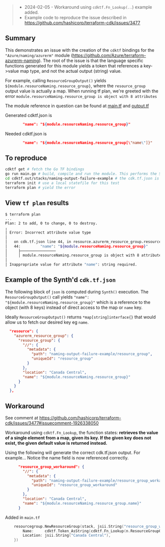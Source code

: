 > * 2024-02-05 - Workaround using `cdktf.Fn_Lookup(..`) example added.
> * Example code to reproduce the issue described in https://github.com/hashicorp/terraform-cdk/issues/3477

## Summary

This demonstrates an issue with the creation of the `cdktf` bindings for the `"Azure/naming/azurerm"` module (https://github.com/Azure/terraform-azurerm-naming). The root of the issue is that the language specific functions generated for this module yields a token that references a key->value map type, and not the actual output (string) value.

For example, calling `ResourceGroupOutput()` yields `${module.resourceNaming.resource_group}`, where the `resource_group` output value is actually a map. When running tf plan, we're greeted with the error `module.resourceNaming.resource_group is object with 8 attributes`

The module reference in question can be found at  [main.tf](https://github.com/Azure/terraform-azurerm-naming/blob/8a1c8616d4cd05423e53c3260a016919ce0df33d/main.tf#L1869-L1878) and [output.tf](https://github.com/Azure/terraform-azurerm-naming/blob/8a1c8616d4cd05423e53c3260a016919ce0df33d/outputs.tf#L924-L927)

Generated cdktf.json is

```json
        "name": "${module.resourceNaming.resource_group}"
```

Needed cdktf.json is

```json
        "name": "${module.resourceNaming.resource_group[\"name\"]}"
```


## To reproduce

```sh
cdktf get # fetch the Go TF bindings
go run main.go # build, compile and run the module. This performs the Synth()..
cd cdktf.out/stacks/naming-output-failure-example # the cdk.tf.json is placed within
terraform init # use a local statefile for this test
terraform plan # yield the error
```

## View `tf plan` results

```sh
$ terraform plan
...
Plan: 2 to add, 0 to change, 0 to destroy.
╷
│ Error: Incorrect attribute value type
│
│   on cdk.tf.json line 44, in resource.azurerm_resource_group.resource_group:
│   44:         "name": "${module.resourceNaming.resource_group}"
│     ├────────────────
│     │ module.resourceNaming.resource_group is object with 8 attributes
│
│ Inappropriate value for attribute "name": string required.
```

## Example of the Synth'd `cdk.tf.json`

The following block of `json` is computed during `Synth()` execution. The `ResourceGroupOutput()` call yields `"name": "${module.resourceNaming.resource_group}"` which is a reference to the object (with 8 keys) instead of direct access to the map or `name` key.

Ideally `ResourceGroupOutput()` returns `*map[string]interface{}` that would allow us to fetch our desired key eg `name`.

```json
  "resource": {
    "azurerm_resource_group": {
      "resource_group": {
        "//": {
          "metadata": {
            "path": "naming-output-failure-example/resource_group",
            "uniqueId": "resource_group"
          }
        },
        "location": "Canada Central",
        "name": "${module.resourceNaming.resource_group}"
      }
    }
  },
  ```

## Workaround

See comment at https://github.com/hashicorp/terraform-cdk/issues/3477#issuecomment-1926338050

Workaround using `cdktf.Fn_Lookup`, the function states: **retrieves the value of a single element from a map, given its key. If the given key does not exist,
 the given default value is returned instead.**

Using the following will generate the correct cdk.tf.json output. For example... Notice the name field is now referenced correctly.

```json
      "resource_group_workaround": {
        "//": {
          "metadata": {
            "path": "naming-output-failure-example/resource_group_workaround",
            "uniqueId": "resource_group_workaround"
          }
        },
        "location": "Canada Central",
        "name": "${module.resourceNaming.resource_group.name}"
      }
```

Added in `main.tf`
```go
	resourcegroup.NewResourceGroup(stack, jsii.String("resource_group_workaround"), &resourcegroup.ResourceGroupConfig{
		Name:     cdktf.Token_AsString(cdktf.Fn_Lookup(n.ResourceGroupOutput(), jsii.String("name"), nil), nil),
		Location: jsii.String("Canada Central"),
	})
```
